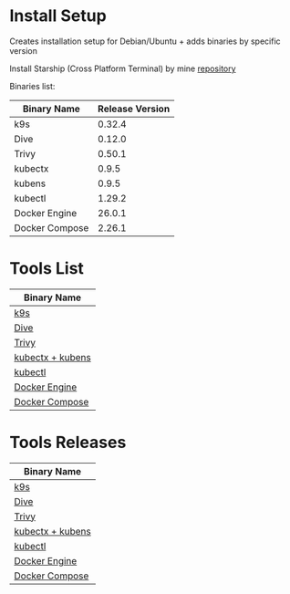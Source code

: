 # Install Setup

Creates installation setup for Debian/Ubuntu + adds binaries by specific version

Install Starship (Cross Platform Terminal) by mine [repository](https://github.com/jz543fm/starship-conf) 

Binaries list:

|     Binary Name       | Release Version |
| --------------------  | -------------   |
|     k9s               |     0.32.4      |
|     Dive              |     0.12.0      |
|     Trivy             |     0.50.1      |
|     kubectx           |     0.9.5       |
|     kubens            |     0.9.5       |
|     kubectl           |     1.29.2      |
|     Docker Engine     |     26.0.1      |
|     Docker Compose    |     2.26.1      |

# Tools List

|    Binary Name                                                    
| --------------------                                              
|     [k9s](https://github.com/derailed/k9s)                        
|     [Dive](https://github.com/wagoodman/dive)        
|     [Trivy](https://github.com/aquasecurity/trivy)
|     [kubectx + kubens](https://github.com/ahmetb/kubectx)
|     [kubectl](https://github.com/kubernetes/kubectl)
|     [Docker Engine](https://github.com/docker)   
|     [Docker Compose](https://github.com/docker/compose)

# Tools Releases

|    Binary Name                                                    
| --------------------                                              
|     [k9s](https://github.com/derailed/k9s/releases)                        
|     [Dive](https://github.com/wagoodman/dive/releases)        
|     [Trivy](https://github.com/aquasecurity/trivy/releases)
|     [kubectx + kubens](https://github.com/ahmetb/kubectx/releases)
|     [kubectl](https://kubernetes.io/releases/)
|     [Docker Engine](https://docs.docker.com/engine/release-notes/26.0/)   
|     [Docker Compose](https://github.com/docker/compose/releases)